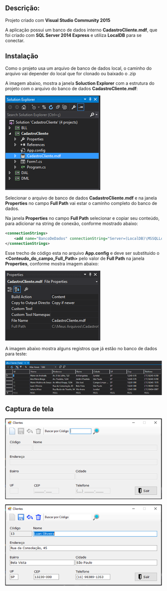 Descrição:
----------

Projeto criado com **Visual Studio Community 2015**

A aplicação possui um banco de dados interno **CadastroCliente.mdf**, que foi criado com **SQL Server 2014 Express** e utiliza **LocalDB** para se conectar.

Instalação
----------

Como o projeto usa um arquivo de banco de dados local, o caminho do arquivo vai depender do local que for clonado ou baixado o .zip

A imagem abaixo, mostra a janela **Soluction Explorer** com a estrutura do projeto com o arquivo do banco de dados **CadastroCliente.mdf**:

![Soluction Explorer](https://github.com/adevecchi/cadastro-clientes-winforms/blob/main/screenshot/img4.png)

Selecionar o arquivo de banco de dados **CadastroCliente.mdf** e na janela **Properties** no campo **Full Path** vai estar o caminho completo do banco de dados.

Na janela **Properties** no campo **Full Path** selecionar e copiar seu conteúdo, para adicionar na string de conexão, conforme mostrado abaixo:

```xml
<connectionStrings>
    <add name="BancoDeDados" connectionString="Server=(LocalDB)\MSSQLLocalDB; Integrated Security=true; AttachDbFileName=<Conteudo_do_campo_Full_Path>"/>
</connectionStrings>
```

Esse trecho de código esta no arquivo **App.config** e deve ser substituido o **<Conteudo_do_campo_Full_Path>** pelo valor de **Full Path** na janela **Properties**, conforme mostra imagem abaixo:

![Properties](https://github.com/adevecchi/cadastro-clientes-winforms/blob/main/screenshot/img5.png)

A imagem abaixo mostra alguns registros que já estão no banco de dados para teste:

![Registros do banco de dados](https://github.com/adevecchi/cadastro-clientes-winforms/blob/main/screenshot/img3.png)

Captura de tela
---------------

![Imagem App](https://github.com/adevecchi/cadastro-clientes-winforms/blob/main/screenshot/img1.png)

![Imagem App](https://github.com/adevecchi/cadastro-clientes-winforms/blob/main/screenshot/img2.png)
